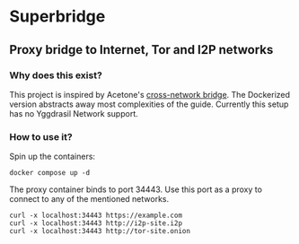 # Superbridge

## Proxy bridge to Internet, Tor and I2P networks

### Why does this exist?
This project is inspired by Acetone's [cross-network bridge](https://youtu.be/8r2bo-EEooM). The Dockerized version abstracts away most complexities of the guide. Currently this setup has no Yggdrasil Network support.

### How to use it?
Spin up the containers:
```
docker compose up -d
```
The proxy container binds to port 34443. Use this port as a proxy to connect to any of the mentioned networks.
```
curl -x localhost:34443 https://example.com
curl -x localhost:34443 http://i2p-site.i2p
curl -x localhost:34443 http://tor-site.onion
```